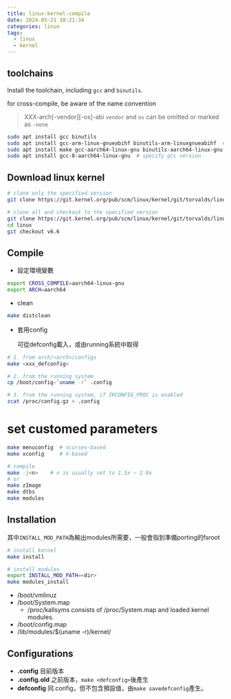 ```yaml
---
title: linux-kernel-compile
date: 2024-05-21 10:21:34
categories: linux
tags:
  - linux
  - kernel
---
```


## toolchains

Install the toolchain, including `gcc` and `binutils`.

for cross-compile, be aware of the name convention

>  XXX-arch[-vendor][-os]-abi
>  `vendor` and `os` can be omitted or marked as `-none`

```bash
sudo apt install gcc binutils
sudo apt install gcc-arm-linux-gnueabihf binutils-arm-linuxgnueabihf  # arm 32
sudo apt install make gcc-aarch64-linux-gnu binutils-aarch64-linux-gnu  # arm 64
sudo apt install gcc-8-aarch64-linux-gnu  # specify gcc version
```

## Download linux kernel

```bash
# clone only the specified version
git clone https://git.kernel.org/pub/scm/linux/kernel/git/torvalds/linux.git --depth 1 --branch v6.6

# clone all and checkout to the specified version
git clone https://git.kernel.org/pub/scm/linux/kernel/git/torvalds/linux.git
cd linux
git checkout v6.6
```

## Compile

- 設定環境變數

```bash
export CROSS_COMPILE=aarch64-linux-gnu
export ARCH=aarch64
```

- clean

```bash
make distclean
```

- 套用config

  可從defconfig載入，或由running系統中取得

```bash
# 1. from arch/<arch>/configs
make <xxx_defconfig>

# 2. from the running system
cp /boot/config-`uname -r` .config

# 3. from the running system, if IKCONFIG_PROC is enabled
zcat /proc/config.gz > .config
```

# set customed parameters
```bash
make menuconfig  # ncurses-based
make xconfig     # X-based
```

```bash
# compile
make -j<n>    # n is usually set to 1.5x ~ 2.0x
# or
make zImage
make dtbs
make modules
```

## Installation

其中`INSTALL_MOD_PATH`為輸出modules所需要，一般會指到準備porting的fsroot

```bash
# install kernel
make install

# install modules
export INSTALL_MOD_PATH=<dir>
make modules_install
```

- /boot/vmlinuz
- /boot/System.map
  - /proc/kallsyms consists of /proc/System.map and loaded kernel modules.
- /boot/config.map
- /lib/modules/$(uname -r)/kernel/


## Configurations

- **.config** 目前版本
- **.config.old** 之前版本，`make <defconfig>`後產生
- **defconfig** 同.config，但不包含預設值，由`make savedefconfig`產生。